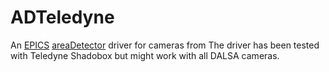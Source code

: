 ADTeledyne
===========
An 
[EPICS](http://www.aps.anl.gov/epics)
[areaDetector](http://cars.uchicago.edu/software/epics/areaDetector.html)
driver for cameras from 
The driver has been tested with Teledyne Shadobox but might work with all DALSA cameras.
